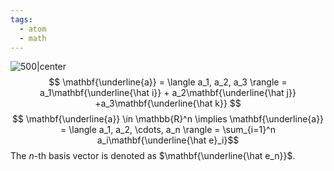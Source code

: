 ```yaml
---
tags:
  - atom
  - math
---
```

![500|center](basis-vectors.excalidraw.svg)
$$ \mathbf{\underline{a}} = \langle a_1, a_2, a_3 \rangle = a_1\mathbf{\underline{\hat i}} + a_2\mathbf{\underline{\hat j}} +a_3\mathbf{\underline{\hat k}} $$
$$ \mathbf{\underline{a}} \in \mathbb{R}^n \implies \mathbf{\underline{a}} =  \langle a_1, a_2, \cdots,  a_n \rangle = \sum_{i=1}^n a_i\mathbf{\underline{\hat e}_i}$$
The $n$-th basis vector is denoted as $\mathbf{\underline{\hat e_n}}$.